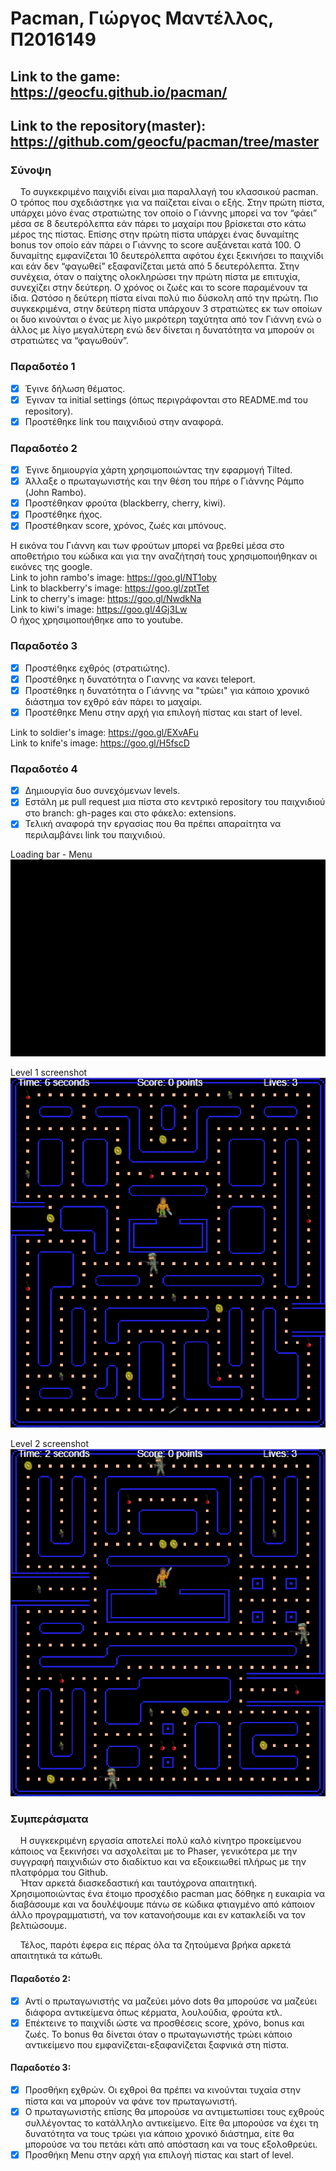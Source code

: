 # Pacman, Γιώργος Μαντέλλος, Π2016149
## Link to the game: https://geocfu.github.io/pacman/
## Link to the repository(master): https://github.com/geocfu/pacman/tree/master
### Σύνοψη
&nbsp;&nbsp;&nbsp;&nbsp;Το συγκεκριμένο παιχνίδι είναι μια παραλλαγή του κλασσικού pacman.
Ο τρόπος που σχεδιάστηκε για να παίζεται είναι ο εξής. Στην πρώτη πίστα, υπάρχει μόνο ένας στρατιώτης τον οποίο ο Γιάννης μπορεί να τον “φάει” μέσα σε 8 δευτερόλεπτα εάν πάρει το μαχαίρι που βρίσκεται στο κάτω μέρος της πίστας. Επίσης στην πρώτη πίστα υπάρχει ένας δυναμίτης bonus τον οποίο εάν πάρει ο Γιάννης το score αυξάνεται κατά 100. Ο δυναμίτης εμφανίζεται 10 δευτερόλεπτα αφότου έχει ξεκινήσει το παιχνίδι και εάν δεν “φαγωθεί” εξαφανίζεται μετά από 5 δευτερόλεπτα. Στην συνέχεια, όταν ο παίχτης ολοκληρώσει την πρώτη πίστα με επιτυχία, συνεχίζει στην δεύτερη. Ο χρόνος οι ζωές και το score παραμένουν τα ίδια. Ωστόσο η δεύτερη πίστα είναι πολύ πιο δύσκολη από την πρώτη. Πιο συγκεκριμένα, στην δεύτερη πίστα υπάρχουν 3 στρατιώτες εκ των οποίων οι δυο κινούνται ο ένας με λίγο μικρότερη ταχύτητα από τον Γιάννη ενώ ο άλλος με λίγο μεγαλύτερη ενώ δεν δίνεται η δυνατότητα να μπορούν οι στρατιώτες να “φαγωθούν”.

### Παραδοτέο 1
- [x] Έγινε δήλωση θέματος.  
- [x] Έγιναν τα initial settings (όπως περιγράφονται στο README.md του repository).  
- [x] Προστέθηκε link του παιχνιδιού στην αναφορά.  

### Παραδοτέο 2
- [x] Έγινε δημιουργία χάρτη χρησιμοποιώντας την εφαρμογή Tilted.  
- [x] Άλλαξε o πρωταγωνιστής και την θέση του πήρε ο Γιάννης Ράμπο (John Rambo).  
- [x] Προστέθηκαν φρούτα (blackberry, cherry, kiwi).  
- [x] Προστέθηκε ήχος.  
- [x] Προστέθηκαν score, χρόνος, ζωές και μπόνους.  

Η εικόνα του Γιάννη και των φρούτων μπορεί να βρεθεί μέσα στο αποθετήριο του κώδικα και για την αναζήτησή τους χρησιμοποιήθηκαν οι εικόνες της google.  
Link to john rambo's image: https://goo.gl/NT1oby  
Link to blackberry's image: https://goo.gl/zptTet   
Link to cherry's image: https://goo.gl/NwdkNa  
Link to kiwi's image: https://goo.gl/4Gj3Lw  
Ο ήχος χρησιμοποιήθηκε απο το youtube.  

### Παραδοτέο 3  
- [x] Προστέθηκε εχθρός (στρατιώτης).
- [x] Προστέθηκε η δυνατότητα ο Γιαννης να κανει teleport.
- [x] Προστέθηκε η δυνατότητα ο Γιάννης να "τρώει" για κάποιο χρονικό διάστημα τον εχθρό εάν πάρει το μαχαίρι. 
- [x] Προστέθηκε Μenu στην αρχή για επιλογή πίστας και start of level.  

Link to soldier's image: https://goo.gl/EXvAFu    
Link to knife's image: https://goo.gl/H5fscD  

### Παραδοτέο 4  
- [x] Δημιουργία δυο συνεχόμενων levels.  
- [x] Εστάλη με pull request μια πίστα στο κεντρικό repository του παιχνιδιού στο branch: gh-pages και στο φάκελο: extensions.  
- [x] Τελική αναφορά την εργασίας που θα πρέπει απαραίτητα να περιλαμβάνει link του παιχνιδιού.  
   
Loading bar - Menu  
![screenshot](https://github.com/geocfu/pacman/blob/develop/assets/loading_bar.gif)  
  
Level 1 screenshot  
![screenshot](https://github.com/geocfu/pacman/blob/develop/assets/Level%201.png)
  
Level 2 screenshot  
![screenshot](https://github.com/geocfu/pacman/blob/develop/assets/Level%202.png)  

### Συμπεράσματα  
&nbsp;&nbsp;&nbsp;&nbsp;Η συγκεκριμένη εργασία αποτελεί πολύ καλό κίνητρο προκείμενου κάποιος να ξεκινήσει να ασχολείται με το Phaser, γενικότερα με την συγγραφή παιχνιδιών στο διαδίκτυο και να εξοικειωθεί πλήρως με την πλατφόρμα του Github.  
&nbsp;&nbsp;&nbsp;&nbsp;Ήταν αρκετά διασκεδαστική και ταυτόχρονα απαιτητική. Χρησιμοποιώντας ένα έτοιμο προσχέδιο pacman μας δόθηκε η ευκαιρία να διαβάσουμε και να δουλέψουμε πάνω σε κώδικα φτιαγμένο από κάποιον άλλο προγραμματιστή, να τον κατανοήσουμε και εν κατακλείδι να τον βελτιώσουμε.
     
&nbsp;&nbsp;&nbsp;&nbsp;Τέλος, παρότι έφερα εις πέρας όλα τα ζητούμενα βρήκα αρκετά απαιτητικά τα κάτωθι.  
#### Παραδοτέο 2:  
- [x] Αντί ο πρωταγωνιστής να μαζεύει μόνο dots θα μπορούσε να μαζεύει διάφορα αντικείμενα όπως κέρματα, λουλούδια, φρούτα κτλ.  
- [x] Επέκτεινε το παιχνίδι ώστε να προσθέσεις score, χρόνο, bonus και ζωές. Το bonus θα δίνεται όταν ο πρωταγωνιστής τρώει κάποιο αντικείμενο που εμφανίζεται-εξαφανίζεται ξαφνικά στη πίστα.  
#### Παραδοτέο 3:  
- [x] Προσθήκη εχθρών. Οι εχθροί θα πρέπει να κινούνται τυχαία στην πίστα και να μπορούν να φάνε τον πρωταγωνιστή.  
- [x] Ο πρωταγωνιστής επίσης θα μπορούσε να αντιμετωπίσει τους εχθρούς συλλέγοντας το κατάλληλο αντικείμενο. Είτε θα μπορούσε να έχει τη δυνατότητα να τους τρώει για κάποιο χρονικό διάστημα, είτε θα μπορούσε να του πετάει κάτι από απόσταση και να τους εξολοθρεύει.  
- [x] Προσθήκη Μenu στην αρχή για επιλογή πίστας και start of level.
